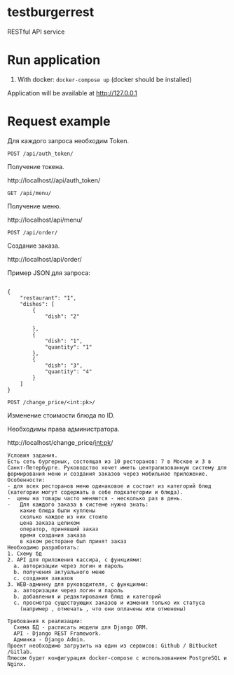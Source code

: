 # testburgerrest


RESTful API service


# Run application

1. With docker: `docker-compose up` (docker should be installed)

Application will be available at http://127.0.0.1

# Request example
Для каждого запроса необходим Token.


`POST /api/auth_token/`

Получение токена.

http://localhost//api/auth_token/  


`GET /api/menu/`

Получение меню.

http://localhost/api/menu/


`POST /api/order/`

Создание заказа.

http://localhost/api/order/

Пример JSON для запроса:
  
 
```

{
    "restaurant": "1",
    "dishes": [            
        {
            "dish": "2"
            
        },             
        {
            "dish": "1",
            "quantity": "1"
        },
        {
            "dish": "3",
            "quantity": "4"
        }
    ]
}

```

`POST /change_price/<int:pk>/`

Изменение стоимости блюда по ID.

Необходимы права администратора.

http://localhost/change_price/<int:pk>/



```
Условия задания.
Есть сеть бургерных, состоящая из 10 ресторанов: 7 в Москве и 3 в Санкт-Петербурге. Руководство хочет иметь централизованную систему для формирования меню и создания заказов через мобильное приложение.
Особенности:
- для всех ресторанов меню одинаковое и состоит из категорий блюд (категории могут содержать в себе подкатегории и блюда).
-  цены на товары часто меняются - несколько раз в день.
-   Для каждого заказа в системе нужно знать:
    какие блюда были куплены
    сколько каждое из них стоило
    цена заказа целиком
    оператор, принявший заказ
    время создания заказа
    в каком ресторане был принят заказ
Необходимо разработать:
1. Схему бд
2. API для приложения кассира, с функциями:
  a. авторизации через логин и пароль
  b. получения актуального меню
  c. создания заказов
3. WEB-админку для руководителя, с функциями:
  a. авторизации через логин и пароль
  b. добавления и редактирования блюд и категорий
  c. просмотра существующих заказов и измения только их статуса
    (например , отмечать , что они оплачены или отменены)

Требования к реализации:
  Схема БД - расписать модели для Django ORM.
  API - Django REST Framework.
  Админка - Django Admin.
Проект необходимо загрузить на один из сервисов: Github / Bitbucket /Gitlab.
Плюсом будет конфигурация docker-compose с использованием PostgreSQL и Nginx.
```
